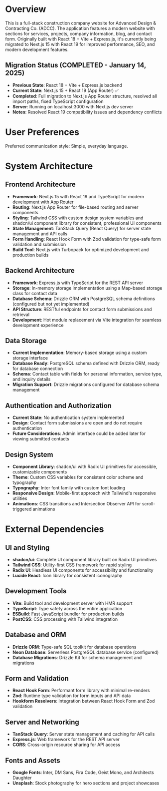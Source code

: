 # Overview

This is a full-stack construction company website for Advanced Design & Contracting Co. (ADCC). The application features a modern website with sections for services, projects, company information, blog, and contact form. Originally built with React 18 + Vite + Express.js, it's currently being migrated to Next.js 15 with React 19 for improved performance, SEO, and modern development features.

## Migration Status (COMPLETED - January 14, 2025)
- **Previous State**: React 18 + Vite + Express.js backend 
- **Current State**: Next.js 15 + React 19 (App Router) ✅
- **Completed**: Full migration to Next.js App Router structure, resolved all import paths, fixed TypeScript configuration
- **Server**: Running on localhost:3000 with Next.js dev server
- **Notes**: Resolved React 19 compatibility issues and dependency conflicts

# User Preferences

Preferred communication style: Simple, everyday language.

# System Architecture

## Frontend Architecture
- **Framework**: Next.js 15 with React 19 and TypeScript for modern development with App Router
- **Routing**: Next.js App Router for file-based routing and server components
- **Styling**: Tailwind CSS with custom design system variables and shadcn/ui component library for consistent, professional UI components
- **State Management**: TanStack Query (React Query) for server state management and API calls
- **Form Handling**: React Hook Form with Zod validation for type-safe form validation and submission
- **Build Tool**: Next.js with Turbopack for optimized development and production builds

## Backend Architecture
- **Framework**: Express.js with TypeScript for the REST API server
- **Storage**: In-memory storage implementation using a Map-based storage class for contact data
- **Database Schema**: Drizzle ORM with PostgreSQL schema definitions (configured but not yet implemented)
- **API Structure**: RESTful endpoints for contact form submissions and retrieval
- **Development**: Hot module replacement via Vite integration for seamless development experience

## Data Storage
- **Current Implementation**: Memory-based storage using a custom storage interface
- **Database Ready**: PostgreSQL schema defined with Drizzle ORM, ready for database connection
- **Schema**: Contact table with fields for personal information, service type, and inquiry details
- **Migration Support**: Drizzle migrations configured for database schema management

## Authentication and Authorization
- **Current State**: No authentication system implemented
- **Design**: Contact form submissions are open and do not require authentication
- **Future Considerations**: Admin interface could be added later for viewing submitted contacts

## Design System
- **Component Library**: shadcn/ui with Radix UI primitives for accessible, customizable components
- **Theme**: Custom CSS variables for consistent color scheme and typography
- **Typography**: Inter font family with custom font loading
- **Responsive Design**: Mobile-first approach with Tailwind's responsive utilities
- **Animations**: CSS transitions and Intersection Observer API for scroll-triggered animations

# External Dependencies

## UI and Styling
- **shadcn/ui**: Complete UI component library built on Radix UI primitives
- **Tailwind CSS**: Utility-first CSS framework for rapid styling
- **Radix UI**: Headless UI components for accessibility and functionality
- **Lucide React**: Icon library for consistent iconography

## Development Tools
- **Vite**: Build tool and development server with HMR support
- **TypeScript**: Type safety across the entire application
- **ESBuild**: Fast JavaScript bundler for production builds
- **PostCSS**: CSS processing with Tailwind integration

## Database and ORM
- **Drizzle ORM**: Type-safe SQL toolkit for database operations
- **Neon Database**: Serverless PostgreSQL database service (configured)
- **Database Migrations**: Drizzle Kit for schema management and migrations

## Form and Validation
- **React Hook Form**: Performant form library with minimal re-renders
- **Zod**: Runtime type validation for form inputs and API data
- **Hookform Resolvers**: Integration between React Hook Form and Zod validation

## Server and Networking
- **TanStack Query**: Server state management and caching for API calls
- **Express.js**: Web framework for the REST API server
- **CORS**: Cross-origin resource sharing for API access

## Fonts and Assets
- **Google Fonts**: Inter, DM Sans, Fira Code, Geist Mono, and Architects Daughter
- **Unsplash**: Stock photography for hero sections and project showcases
